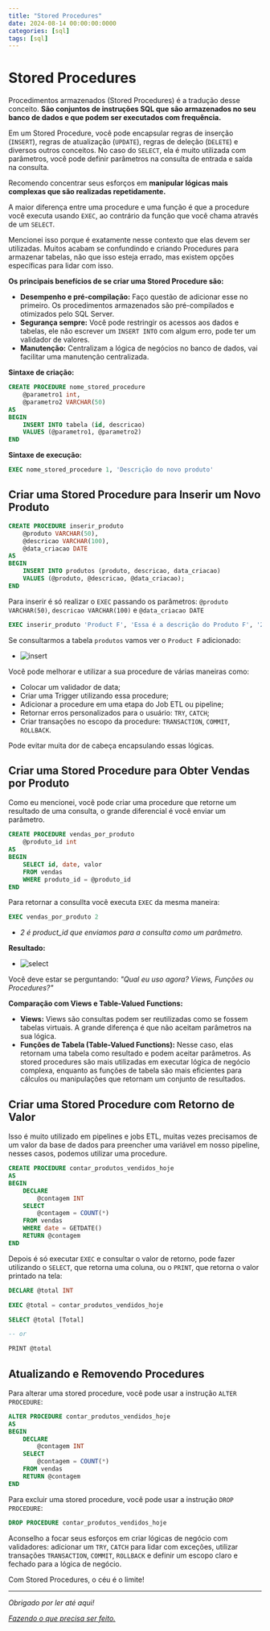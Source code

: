 ```yaml
---
title: "Stored Procedures"
date: 2024-08-14 00:00:00:0000
categories: [sql]
tags: [sql]
---
```


# Stored Procedures
Procedimentos armazenados (Stored Procedures) é a tradução desse conceito. **São conjuntos de instruções SQL que são armazenados no seu banco de dados e que podem ser executados com frequência.**

Em um Stored Procedure, você pode encapsular regras de inserção (`INSERT`), regras de atualização (`UPDATE`), regras de deleção (`DELETE`) e diversos outros conceitos. No caso do `SELECT`, ela é muito utilizada com parâmetros, você pode definir parâmetros na consulta de entrada e saída na consulta.

Recomendo concentrar seus esforços em **manipular lógicas mais complexas que são realizadas repetidamente.**

A maior diferença entre uma procedure e uma função é que a procedure você executa usando `EXEC`, ao contrário da função que você chama através de um `SELECT`.

Mencionei isso porque é exatamente nesse contexto que elas devem ser utilizadas. Muitos acabam se confundindo e criando Procedures para armazenar tabelas, não que isso esteja errado, mas existem opções específicas para lidar com isso.

**Os principais benefícios de se criar uma Stored Procedure são:**
- **Desempenho e pré-compilação:** Faço questão de adicionar esse no primeiro. Os procedimentos armazenados são pré-compilados e otimizados pelo SQL Server.
- **Segurança sempre:** Você pode restringir os acessos aos dados e tabelas, ele não escrever um `INSERT INTO` com algum erro, pode ter um validador de valores.
- **Manutenção:** Centralizam a lógica de negócios no banco de dados, vai facilitar uma manutenção centralizada.

**Sintaxe de criação:**

```sql
CREATE PROCEDURE nome_stored_procedure
    @parametro1 int,
    @parametro2 VARCHAR(50)
AS
BEGIN
    INSERT INTO tabela (id, descricao)
    VALUES (@parametro1, @parametro2)
END
```

**Sintaxe de execução:**

```sql
EXEC nome_stored_procedure 1, 'Descrição do novo produto'
```

## Criar uma Stored Procedure para Inserir um Novo Produto

```sql
CREATE PROCEDURE inserir_produto
    @produto VARCHAR(50),
    @descricao VARCHAR(100),
    @data_criacao DATE
AS
BEGIN
    INSERT INTO produtos (produto, descricao, data_criacao)
    VALUES (@produto, @descricao, @data_criacao);
END
```
Para inserir é só realizar o `EXEC` passando os parâmetros: `@produto VARCHAR(50)`, `descricao VARCHAR(100)` e `@data_criacao DATE`

```sql
EXEC inserir_produto 'Product F', 'Essa é a descrição do Produto F', '2023-05-01';
```

Se consultarmos a tabela `produtos` vamos ver o `Product F` adicionado:
- ![insert](/assets/images/2024-08-14-stored-procedures/insert.png)

Você pode melhorar e utilizar a sua procedure de várias maneiras como:
- Colocar um validador de data;
- Criar uma Trigger utilizando essa procedure;
- Adicionar a procedure em uma etapa do Job ETL ou pipeline;
- Retornar erros personalizados para o usuário: `TRY`, `CATCH`; 
- Criar transações no escopo da procedure: `TRANSACTION`, `COMMIT`, `ROLLBACK`.

Pode evitar muita dor de cabeça encapsulando essas lógicas.

## Criar uma Stored Procedure para Obter Vendas por Produto
Como eu mencionei, você pode criar uma procedure que retorne um resultado de uma consulta, o grande diferencial é você enviar um parâmetro.

```sql
CREATE PROCEDURE vendas_por_produto
    @produto_id int
AS
BEGIN
    SELECT id, date, valor
    FROM vendas
    WHERE produto_id = @produto_id
END
```

Para retornar a consullta você executa `EXEC` da mesma maneira:

```sql
EXEC vendas_por_produto 2
```
- *2 é product_id que enviamos para a consulta como um parâmetro.*

**Resultado:**
- ![select](/assets/images/2024-08-14-stored-procedures/select.png)

Você deve estar se perguntando: *"Qual eu uso agora? Views, Funções ou Procedures?"*

**Comparação com Views e Table-Valued Functions:**
- **Views:** Views são consultas podem ser reutilizadas como se fossem tabelas virtuais. A grande diferença é que não aceitam parâmetros na sua lógica.
- **Funções de Tabela (Table-Valued Functions):** Nesse caso, elas retornam uma tabela como resultado e podem aceitar parâmetros. As stored procedures são mais utilizadas em executar lógica de negócio complexa, enquanto as funções de tabela são mais eficientes para cálculos ou manipulações que retornam um conjunto de resultados.

## Criar uma Stored Procedure com Retorno de Valor
Isso é muito utilizado em pipelines e jobs ETL, muitas vezes precisamos de um valor da base de dados para preencher uma variável em nosso pipeline, nesses casos, podemos utilizar uma procedure.

```sql
CREATE PROCEDURE contar_produtos_vendidos_hoje
AS
BEGIN
    DECLARE 
		@contagem INT
    SELECT 
		@contagem = COUNT(*)
    FROM vendas
	WHERE date = GETDATE()
    RETURN @contagem
END
```
Depois é só executar `EXEC` e consultar o valor de retorno, pode fazer utilizando o `SELECT`, que retorna uma coluna, ou o `PRINT`, que retorna o valor printado na tela:

```sql
DECLARE @total INT

EXEC @total = contar_produtos_vendidos_hoje

SELECT @total [Total]

-- or

PRINT @total
```

## Atualizando e Removendo Procedures
Para alterar uma stored procedure, você pode usar a instrução `ALTER PROCEDURE`:

```sql
ALTER PROCEDURE contar_produtos_vendidos_hoje
AS
BEGIN
    DECLARE 
		@contagem INT
    SELECT 
		@contagem = COUNT(*)
    FROM vendas
    RETURN @contagem
END
```

Para excluir uma stored procedure, você pode usar a instrução `DROP PROCEDURE`:

```sql
DROP PROCEDURE contar_produtos_vendidos_hoje
```

Aconselho a focar seus esforços em criar lógicas de negócio com validadores: adicionar um `TRY`, `CATCH` para lidar com exceções, utilizar transações `TRANSACTION`, `COMMIT`, `ROLLBACK` e definir um escopo claro e fechado para a lógica de negócio.

Com Stored Procedures, o céu é o limite!

---

*Obrigado por ler até aqui!*

[*Fazendo o que precisa ser feito.*](https://linktr.ee/lorenzo_uriel)
